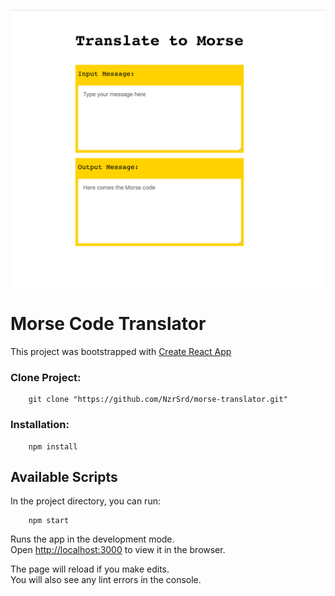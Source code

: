 ![screenshot Morse Code Translator](morse-translate.png)

# Morse Code Translator
This project was bootstrapped with [Create React App](https://github.com/facebook/create-react-app)

### Clone Project:
```
    git clone "https://github.com/NzrSrd/morse-translator.git"
```

### Installation:
```
    npm install
```

## Available Scripts

In the project directory, you can run:

```
    npm start
```

Runs the app in the development mode.<br>
Open [http://localhost:3000](http://localhost:3000) to view it in the browser.

The page will reload if you make edits.<br>
You will also see any lint errors in the console.


